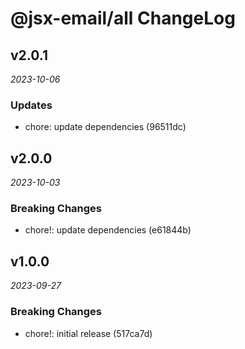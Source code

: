 # @jsx-email/all ChangeLog

## v2.0.1

_2023-10-06_

### Updates

- chore: update dependencies (96511dc)

## v2.0.0

_2023-10-03_

### Breaking Changes

- chore!: update dependencies (e61844b)

## v1.0.0

_2023-09-27_

### Breaking Changes

- chore!: initial release (517ca7d)